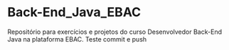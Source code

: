 # Back-End_Java_EBAC
Repositório para exercícios e projetos do curso Desenvolvedor Back-End Java na plataforma EBAC.
Teste commit e push
